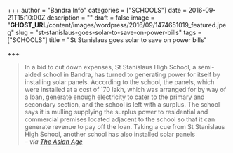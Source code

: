 +++
author = "Bandra Info"
categories = ["SCHOOLS"]
date = 2016-09-21T15:10:00Z
description = ""
draft = false
image = "__GHOST_URL__/content/images/wordpress/2016/09/1474651019_featured.jpeg"
slug = "st-stanislaus-goes-solar-to-save-on-power-bills"
tags = ["SCHOOLS"]
title = "St Stanislaus goes solar to save on power bills"

+++


<blockquote><p>In a bid to cut down expenses, St Stanislaus High School, a semi-aided school in Bandra, has turned to generating power for itself by installing solar panels. According to the school, the panels, which were installed at a cost of `70 lakh, which was arranged for by way of a loan, generate enough electricity to cater to the primary and secondary section, and the school is left with a surplus. The school says it is mulling supplying the surplus power to residential and commercial premises located adjacent to the school so that it can generate revenue to pay off the loan. Taking a cue from St Stanislaus High School, another school has also installed solar panels<br /><cite> &#8211; via <a href="https://www.asianage.com/mumbai/st-stanislaus-goes-solar-save-power-bills-205">The Asian Age</a></cite></p></blockquote>
<p>&nbsp;</p>



